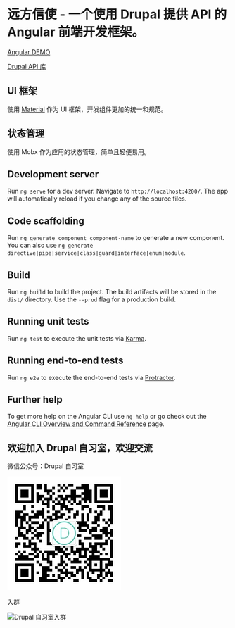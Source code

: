 # 远方信使 - 一个使用 Drupal 提供 API 的 Angular 前端开发框架。

[Angular DEMO](https://xinshi.zhaobg.com/)

[Drupal API 库](https://github.com/biaogebusy/xinshi-cms)

## UI 框架

使用 [Material](https://material.angular.io/) 作为 UI 框架，开发组件更加的统一和规范。

## 状态管理

使用 Mobx 作为应用的状态管理，简单且轻便易用。

## Development server

Run `ng serve` for a dev server. Navigate to `http://localhost:4200/`. The app will automatically reload if you change any of the source files.

## Code scaffolding

Run `ng generate component component-name` to generate a new component. You can also use `ng generate directive|pipe|service|class|guard|interface|enum|module`.

## Build

Run `ng build` to build the project. The build artifacts will be stored in the `dist/` directory. Use the `--prod` flag for a production build.

## Running unit tests

Run `ng test` to execute the unit tests via [Karma](https://karma-runner.github.io).

## Running end-to-end tests

Run `ng e2e` to execute the end-to-end tests via [Protractor](http://www.protractortest.org/).

## Further help

To get more help on the Angular CLI use `ng help` or go check out the [Angular CLI Overview and Command Reference](https://angular.io/cli) page.

## 欢迎加入 Drupal 自习室，欢迎交流

微信公众号：Drupal 自习室

![Drupal 自习室](https://github.com/biaogebusy/drupal-modules-cn/blob/master/qrcode.jpg)

入群

![Drupal 自习室入群](https://github.com/biaogebusy/xinshi-angular/blob/master/src/assets/images/qrcode.jpg)
